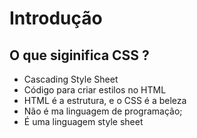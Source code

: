 # Introdução

## O que siginifica CSS ?

* Cascading Style Sheet
* Código para criar estilos no HTML
* HTML é a estrutura, e o CSS é a beleza
* Não é ma linguagem de programação; 
* É uma linguagem style sheet

